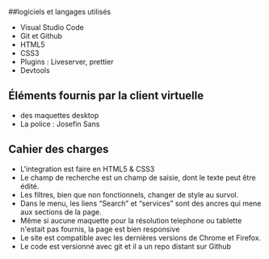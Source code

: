 ##logiciels et langages utilisés
- Visual Studio Code
- Git et Github
- HTML5
- CSS3
- Plugins : Liveserver, prettier
- Devtools
## Éléments fournis par la client virtuelle
- des maquettes desktop  
- La police : Josefin Sans

## Cahier des charges
- L'integration est faire en HTML5 & CSS3
- Le champ de recherche est un champ de saisie, dont le texte peut être édité.
- Les filtres, bien que non fonctionnels, changer de style au survol.
- Dans le menu, les liens “Search” et “services” sont des ancres qui mene aux sections de la page.
- Même si aucune maquette pour la résolution telephone ou tablette n'estait pas fournis, la page est bien responsive 
- Le site est compatible avec les dernières versions de Chrome et Firefox.
- Le code est versionné avec git et il a un repo distant sur Github

